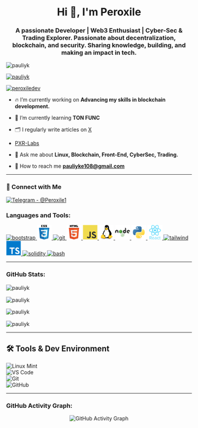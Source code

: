 <h1 align="center">Hi 👋, I'm Peroxile</h1>
<h3 align="center">A passionate Developer | Web3 Enthusiast | Cyber-Sec & Trading Explorer. Passionate about decentralization, blockchain, and security. Sharing knowledge, building, and making an impact in tech.</h3>

<p align="left"> <img src="https://komarev.com/ghpvc/?username=pauliyk&label=Profile%20views&color=0e75b6&style=flat" alt="pauliyk" /> </p>

<p align="left"> <a href="https://github.com/ryo-ma/github-profile-trophy"><img src="https://github-profile-trophy.vercel.app/?username=pauliyk&margin-w=15&column=7" alt="pauliyk" /></a> </p>

<p align="left"> <a href="https://x.com/peroxiledev" target="blank"><img src="https://img.shields.io/twitter/follow/peroxiledev?logo=twitter&style=for-the-badge" alt="peroxiledev" /></a> </p>

- 🔥 I’m currently working on **Advancing my skills in blockchain development.**

- 🌱 I’m currently learning **TON FUNC**

- 🗂️ I regularly write articles on [X ](https://x.com/PeroxileDev)
-   
  [PXR-Labs](https://t.me/PXR_Labs)


- 💬 Ask me about **Linux, Blockchain, Front-End, CyberSec, Trading.**

- 📧 How to reach me **pauliyke108@gmail.com**

---

### 🔗 Connect with Me  

<p align="left">
  <a href="https://t.me/Peroxile1" target="_blank">
    <img src="https://upload.wikimedia.org/wikipedia/commons/8/82/Telegram_logo.svg" alt="Telegram - @Peroxile1" height="30" width="30">
  </a>
</p>


<h3 align="left">Languages and Tools:</h3>
<p align="left">
<a href="https://getbootstrap.com" target="_blank" rel="noreferrer"> <img src="https://getbootstrap.com/docs/5.0/assets/brand/bootstrap-logo.svg" alt="bootstrap" width="40" height="30"/> </a>
<a href="https://www.w3schools.com/css/" target="_blank" rel="noreferrer"> <img src="https://raw.githubusercontent.com/devicons/devicon/master/icons/css3/css3-original-wordmark.svg" alt="css3" width="40" height="40"/> </a>
<a href="https://git-scm.com/" target="_blank" rel="noreferrer"> <img src="https://www.vectorlogo.zone/logos/git-scm/git-scm-icon.svg" alt="git" width="40" height="40"/> </a>
<a href="https://www.w3.org/html/" target="_blank" rel="noreferrer"> <img src="https://raw.githubusercontent.com/devicons/devicon/master/icons/html5/html5-original-wordmark.svg" alt="html5" width="40" height="40"/> </a>
<a href="https://developer.mozilla.org/en-US/docs/Web/JavaScript" target="_blank" rel="noreferrer"> <img src="https://raw.githubusercontent.com/devicons/devicon/master/icons/javascript/javascript-original.svg" alt="javascript" width="40" height="40"/> </a>
<a href="https://www.linux.org/" target="_blank" rel="noreferrer"> <img src="https://raw.githubusercontent.com/devicons/devicon/master/icons/linux/linux-original.svg" alt="linux" width="40" height="40"/> </a>
<a href="https://nodejs.org" target="_blank" rel="noreferrer"> <img src="https://raw.githubusercontent.com/devicons/devicon/master/icons/nodejs/nodejs-original-wordmark.svg" alt="nodejs" width="40" height="40"/> </a>
<a href="https://www.python.org" target="_blank" rel="noreferrer"> <img src="https://raw.githubusercontent.com/devicons/devicon/master/icons/python/python-original.svg" alt="python" width="40" height="40"/> </a>
<a href="https://reactjs.org/" target="_blank" rel="noreferrer"> <img src="https://raw.githubusercontent.com/devicons/devicon/master/icons/react/react-original-wordmark.svg" alt="react" width="40" height="40"/> </a>
<a href="https://tailwindcss.com/" target="_blank" rel="noreferrer"> <img src="https://www.vectorlogo.zone/logos/tailwindcss/tailwindcss-icon.svg" alt="tailwind" width="40" height="40"/> </a>
<a href="https://www.typescriptlang.org/" target="_blank" rel="noreferrer"> <img src="https://raw.githubusercontent.com/devicons/devicon/master/icons/typescript/typescript-original.svg" alt="typescript" width="40" height="40"/> </a>
<a href="https://soliditylang.org" target="_blank" rel="noreferrer"> <img src="https://upload.wikimedia.org/wikipedia/commons/9/98/Solidity_logo.svg" alt="solidity" width="40" height="40"/> </a> <a href="https://www.gnu.org/software/bash/" target="_blank" rel="noreferrer"> <img src="https://upload.wikimedia.org/wikipedia/commons/8/82/Gnu-bash-logo.svg" alt="bash" width="40" height="40"/> </a>
</p>

---

<h3 align="left">GitHub Stats:</h3>
<p><img align="center" src="https://github-readme-stats.vercel.app/api?username=pauliyk&show_icons=true&theme=radical" alt="pauliyk" /></p>
<p><img align="center" src="https://github-readme-streak-stats.herokuapp.com/?user=pauliyk&theme=radical" alt="pauliyk" /></p>
<p><img align="center" src="https://github-readme-stats.vercel.app/api/top-langs?username=pauliyk&show_icons=true&layout=compact&theme=radical" alt="pauliyk" /></p>
<p><img align="center" src="https://github-profile-summary-cards.vercel.app/api/cards/profile-details?username=pauliyk&theme=radical" alt="pauliyk" /></p>

---
## 🛠 Tools & Dev Environment

![Linux Mint](https://img.shields.io/badge/Linux_Mint-87CF3E?style=flat&logo=linuxmint&logoColor=white)  
![VS Code](https://img.shields.io/badge/VS_Code-007ACC?style=flat&logo=visualstudiocode&logoColor=white)  
![Git](https://img.shields.io/badge/Git-F05032?style=flat&logo=git&logoColor=white)  
![GitHub](https://img.shields.io/badge/GitHub-181717?style=flat&logo=github&logoColor=white)

---


<h3 align="left">GitHub Activity Graph:</h3>
<p align="center">
    <img src="https://github-readme-activity-graph.vercel.app/graph?username=pauliyk&theme=radical" alt="GitHub Activity Graph">
</p>
